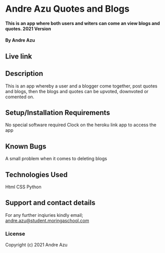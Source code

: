 # Andre Azu Quotes and Blogs
#### This is an app where both users and witers can come an view blogs and quotes. 2021 Version
#### By Andre Azu

## Live link

## Description
This is an app whereby a user and a blogger come together, post quotes and blogs, then the blogs and quotes can be upvoted, downvoted or comented on.
 ## Setup/Installation Requirements
 No special software required
 Clock on the heroku link app to access the app
## Known Bugs
A small problem when it comes to deleting blogs
## Technologies Used
Html
CSS
Python
## Support and contact details
For any further inqiuries kindly email; andre.azu@student.moringaschool.com
### License
Copyright (c) 2021 Andre Azu